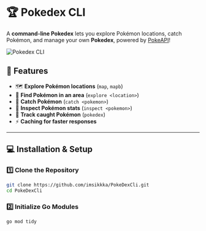 # 🏆 Pokedex CLI

A **command-line Pokedex** lets you explore Pokémon locations, catch Pokémon, and manage your own **Pokedex**, powered by [PokeAPI](https://pokeapi.co/)!

![Pokedex CLI]()

## 🚀 Features
- 🗺 **Explore Pokémon locations** (`map`, `mapb`)
- 🔎 **Find Pokémon in an area** (`explore <location>`)
- 🎯 **Catch Pokémon** (`catch <pokemon>`)
- 📖 **Inspect Pokémon stats** (`inspect <pokemon>`)
- 📜 **Track caught Pokémon** (`pokedex`)
- ⚡ **Caching for faster responses**

---

## 💻 Installation & Setup

### 1️⃣ Clone the Repository
```sh
git clone https://github.com/imsikkka/PokeDexCli.git
cd PokeDexCli
```

### 2️⃣ Initialize Go Modules
```sh
go mod tidy
```
